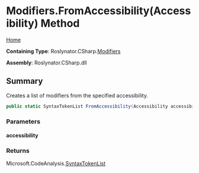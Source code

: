 <a name="_top"></a>

# Modifiers\.FromAccessibility\(Accessibility\) Method

[Home](../../../../README.md#_top)

**Containing Type**: Roslynator\.CSharp\.[Modifiers](../README.md#_top)

**Assembly**: Roslynator\.CSharp\.dll

## Summary

Creates a list of modifiers from the specified accessibility\.

```csharp
public static SyntaxTokenList FromAccessibility(Accessibility accessibility)
```

### Parameters

#### accessibility

### Returns

Microsoft\.CodeAnalysis\.[SyntaxTokenList](https://docs.microsoft.com/en-us/dotnet/api/microsoft.codeanalysis.syntaxtokenlist)

